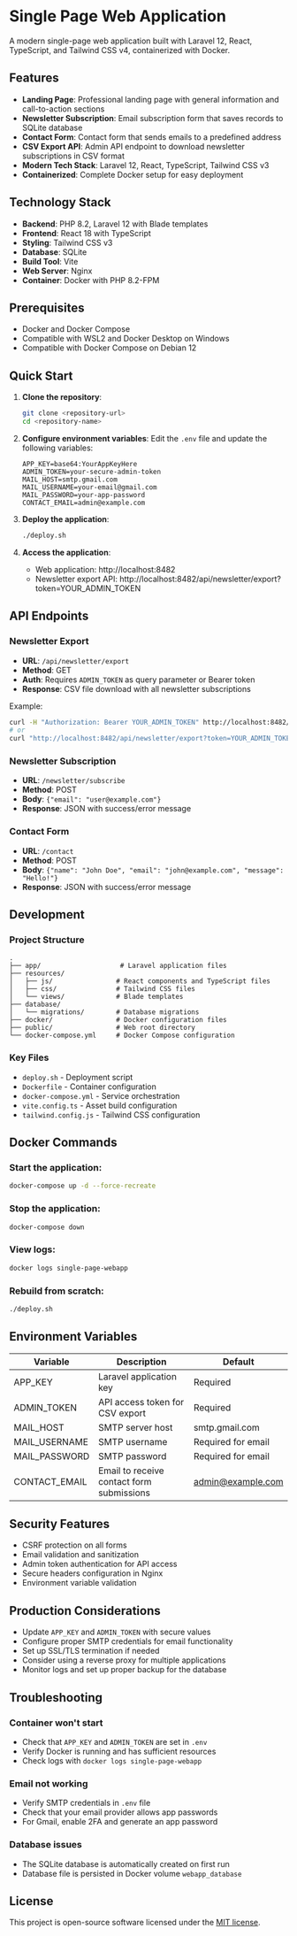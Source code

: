 # Single Page Web Application

A modern single-page web application built with Laravel 12, React, TypeScript, and Tailwind CSS v4, containerized with Docker.

## Features

- **Landing Page**: Professional landing page with general information and call-to-action sections
- **Newsletter Subscription**: Email subscription form that saves records to SQLite database
- **Contact Form**: Contact form that sends emails to a predefined address
- **CSV Export API**: Admin API endpoint to download newsletter subscriptions in CSV format
- **Modern Tech Stack**: Laravel 12, React, TypeScript, Tailwind CSS v3
- **Containerized**: Complete Docker setup for easy deployment

## Technology Stack

- **Backend**: PHP 8.2, Laravel 12 with Blade templates
- **Frontend**: React 18 with TypeScript
- **Styling**: Tailwind CSS v3
- **Database**: SQLite
- **Build Tool**: Vite
- **Web Server**: Nginx
- **Container**: Docker with PHP 8.2-FPM

## Prerequisites

- Docker and Docker Compose
- Compatible with WSL2 and Docker Desktop on Windows
- Compatible with Docker Compose on Debian 12

## Quick Start

1. **Clone the repository**:
   ```bash
   git clone <repository-url>
   cd <repository-name>
   ```

2. **Configure environment variables**:
   Edit the `.env` file and update the following variables:
   ```env
   APP_KEY=base64:YourAppKeyHere
   ADMIN_TOKEN=your-secure-admin-token
   MAIL_HOST=smtp.gmail.com
   MAIL_USERNAME=your-email@gmail.com
   MAIL_PASSWORD=your-app-password
   CONTACT_EMAIL=admin@example.com
   ```

3. **Deploy the application**:
   ```bash
   ./deploy.sh
   ```

4. **Access the application**:
   - Web application: http://localhost:8482
   - Newsletter export API: http://localhost:8482/api/newsletter/export?token=YOUR_ADMIN_TOKEN

## API Endpoints

### Newsletter Export
- **URL**: `/api/newsletter/export`
- **Method**: GET
- **Auth**: Requires `ADMIN_TOKEN` as query parameter or Bearer token
- **Response**: CSV file download with all newsletter subscriptions

Example:
```bash
curl -H "Authorization: Bearer YOUR_ADMIN_TOKEN" http://localhost:8482/api/newsletter/export
# or
curl "http://localhost:8482/api/newsletter/export?token=YOUR_ADMIN_TOKEN"
```

### Newsletter Subscription
- **URL**: `/newsletter/subscribe`
- **Method**: POST
- **Body**: `{"email": "user@example.com"}`
- **Response**: JSON with success/error message

### Contact Form
- **URL**: `/contact`
- **Method**: POST
- **Body**: `{"name": "John Doe", "email": "john@example.com", "message": "Hello!"}`
- **Response**: JSON with success/error message

## Development

### Project Structure
```
.
├── app/                    # Laravel application files
├── resources/
│   ├── js/                # React components and TypeScript files
│   ├── css/               # Tailwind CSS files
│   └── views/             # Blade templates
├── database/
│   └── migrations/        # Database migrations
├── docker/                # Docker configuration files
├── public/                # Web root directory
└── docker-compose.yml     # Docker Compose configuration
```

### Key Files
- `deploy.sh` - Deployment script
- `Dockerfile` - Container configuration
- `docker-compose.yml` - Service orchestration
- `vite.config.ts` - Asset build configuration
- `tailwind.config.js` - Tailwind CSS configuration

## Docker Commands

### Start the application:
```bash
docker-compose up -d --force-recreate
```

### Stop the application:
```bash
docker-compose down
```

### View logs:
```bash
docker logs single-page-webapp
```

### Rebuild from scratch:
```bash
./deploy.sh
```

## Environment Variables

| Variable | Description | Default |
|----------|-------------|---------|
| APP_KEY | Laravel application key | Required |
| ADMIN_TOKEN | API access token for CSV export | Required |
| MAIL_HOST | SMTP server host | smtp.gmail.com |
| MAIL_USERNAME | SMTP username | Required for email |
| MAIL_PASSWORD | SMTP password | Required for email |
| CONTACT_EMAIL | Email to receive contact form submissions | admin@example.com |

## Security Features

- CSRF protection on all forms
- Email validation and sanitization
- Admin token authentication for API access
- Secure headers configuration in Nginx
- Environment variable validation

## Production Considerations

- Update `APP_KEY` and `ADMIN_TOKEN` with secure values
- Configure proper SMTP credentials for email functionality
- Set up SSL/TLS termination if needed
- Consider using a reverse proxy for multiple applications
- Monitor logs and set up proper backup for the database

## Troubleshooting

### Container won't start
- Check that `APP_KEY` and `ADMIN_TOKEN` are set in `.env`
- Verify Docker is running and has sufficient resources
- Check logs with `docker logs single-page-webapp`

### Email not working
- Verify SMTP credentials in `.env` file
- Check that your email provider allows app passwords
- For Gmail, enable 2FA and generate an app password

### Database issues
- The SQLite database is automatically created on first run
- Database file is persisted in Docker volume `webapp_database`

## License

This project is open-source software licensed under the [MIT license](LICENSE).
